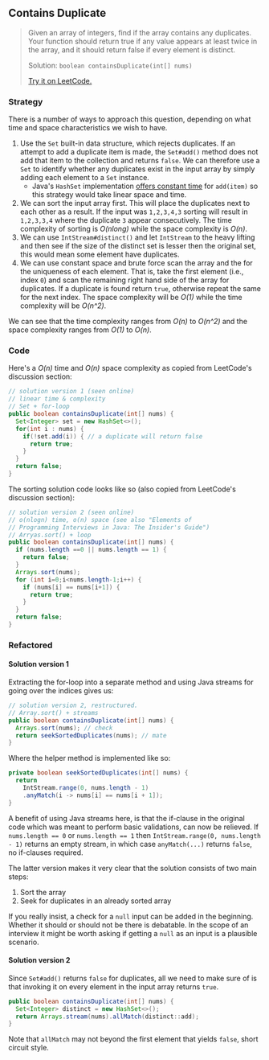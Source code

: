 ## Contains Duplicate

>Given an array of integers, find if the array contains any duplicates.
>Your function should return true if any value appears at least twice in the array, and it should return false if every element is distinct.
>
>Solution: `boolean containsDuplicate(int[] nums)`
>
>[Try it on LeetCode.](https://leetcode.com/problems/contains-duplicate/)



### Strategy

There is a number of ways to approach this question, depending on what time and space characteristics we wish to have.

1. Use the `Set` built-in data structure, which rejects duplicates. If an attempt to add a duplicate item is made, the `Set#add()` method does not add that item to the collection and returns `false`. We can therefore use a `Set` to identify whether any duplicates exist in the input array by simply adding each element to a  `Set` instance. 
   * Java's `HashSet` implementation [offers constant time](https://docs.oracle.com/javase/7/docs/api/java/util/HashSet.html) for `add(item)` so this strategy would take linear space and time.
2. We can sort the input array first. This will place the duplicates next to each other as a result. If the input was `1,2,3,4,3` sorting will result in `1,2,3,3,4` where the duplicate `3` appear consecutively. The time complexity of sorting is *O(nlong)* while the space complexity is *O(n)*. 
3. We can use `IntStream#distinct()` and let `IntStream` to the heavy lifting and then see if the size of the distinct set is lesser then the original set, this would mean some element have duplicates.
4. We can use constant space and brute force scan the array and the for the uniqueness of each element.  That is, take the first element (i.e., index `0`) and scan the remaining right hand side of the array for duplicates. If a duplicate is found return `true`, otherwise repeat the same for the next index. The space complexity will be *O(1)* while the time complexity will be *O(n^2)*.

We can see that the time complexity ranges from *O(n)* to *O(n^2)* and the space complexity ranges from *O(1)* to *O(n)*.



### Code

Here's a *O(n)* time and *O(n)* space complexity as copied from LeetCode's discussion section:

```java
// solution version 1 (seen online)
// linear time & complexity
// Set + for-loop
public boolean containsDuplicate(int[] nums) {
  Set<Integer> set = new HashSet<>();
  for(int i : nums) {
    if(!set.add(i)) { // a duplicate will return false
      return true;
    }
  }
  return false;
}
```

The sorting solution code looks like so (also copied from LeetCode's discussion section):
```java
// solution version 2 (seen online)
// o(nlogn) time, o(n) space (see also "Elements of 
// Programming Interviews in Java: The Insider's Guide")
// Arryas.sort() + loop
public boolean containsDuplicate(int[] nums) {
  if (nums.length ==0 || nums.length == 1) {
    return false;
  }
  Arrays.sort(nums);
  for (int i=0;i<nums.length-1;i++) {
    if (nums[i] == nums[i+1]) {
      return true;
    }
  }
  return false;
}
```



### Refactored

#### Solution version 1

Extracting the for-loop into a separate method and using Java streams for going over the indices gives us:

```java
// solution version 2, restructured.
// Array.sort() + streams
public boolean containsDuplicate(int[] nums) {
  Arrays.sort(nums); // check
  return seekSortedDuplicates(nums); // mate
}
```
Where the helper method is implemented like so:

```java
private boolean seekSortedDuplicates(int[] nums) {  
  return 
    IntStream.range(0, nums.length - 1)
    .anyMatch(i -> nums[i] == nums[i + 1]); 
} 
```

A benefit of using Java streams here, is that the if-clause in the original code which was meant to perform basic validations, can now be relieved.
If `nums.length == 0` or `nums.length == 1` then `IntStream.range(0, nums.length - 1)` returns an empty stream, in which case `anyMatch(...)` returns `false`, no if-clauses required.

The latter version makes it very clear that the solution consists of two main steps: 

1. Sort the array
2. Seek for duplicates in an already sorted array

If you really insist, a check for a `null` input can be added in the beginning. Whether it should or should not be there is debatable. In the scope of an interview it might be worth asking if getting a `null` as an input is a plausible scenario.

#### Solution version 2

Since `Set#add()` returns `false` for duplicates, all we need to make sure of is that invoking it on every element in the input array returns `true`.

```java
public boolean containsDuplicate(int[] nums) {
  Set<Integer> distinct = new HashSet<>();
  return Arrays.stream(nums).allMatch(distinct::add);
}
```

Note that `allMatch` may not beyond the first element that yields `false`, short circuit style.